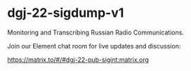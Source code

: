 # dgj-22-sigdump-v1

Monitoring and Transcribing Russian Radio Communications.

Join our Element chat room for live updates and discussion:

https://matrix.to/#/#dgj-22-pub-sigint:matrix.org
